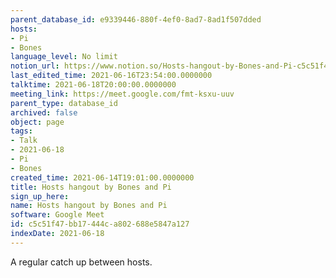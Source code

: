 ```yaml
---
parent_database_id: e9339446-880f-4ef0-8ad7-8ad1f507dded
hosts:
- Pi
- Bones
language_level: No limit
notion_url: https://www.notion.so/Hosts-hangout-by-Bones-and-Pi-c5c51f47bb17444ca802688e5847a127
last_edited_time: 2021-06-16T23:54:00.0000000
talktime: 2021-06-18T20:00:00.0000000
meeting_link: https://meet.google.com/fmt-ksxu-uuv
parent_type: database_id
archived: false
object: page
tags:
- Talk
- 2021-06-18
- Pi
- Bones
created_time: 2021-06-14T19:01:00.0000000
title: Hosts hangout by Bones and Pi
sign_up_here: 
name: Hosts hangout by Bones and Pi
software: Google Meet
id: c5c51f47-bb17-444c-a802-688e5847a127
indexDate: 2021-06-18
---
```


A regular catch up between hosts.


